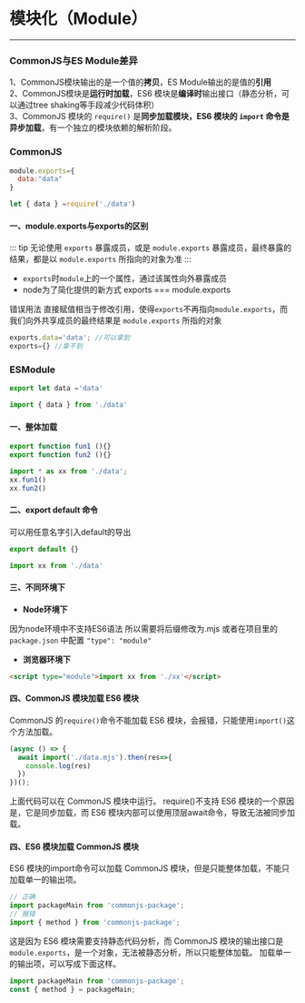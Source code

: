 # 模块化（Module）
---
### CommonJS与ES Module差异

1、CommonJS模块输出的是一个值的**拷贝**，ES Module输出的是值的**引用** <br/>
2、CommonJS模块是**运行时加载**，ES6 模块是**编译时**输出接口（静态分析，可以通过tree shaking等手段减少代码体积）<br/>
3、CommonJS 模块的 `require()` 是**同步加载模块，**ES6 模块的 `import` 命令是**异步加载**，有一个独立的模块依赖的解析阶段。

### CommonJS

```javascript
module.exports={
  data:"data"
}
```

```javascript
let { data } =require('./data')  
```

#### 一、module.exports与exports的区别

::: tip
无论使用 `exports` 暴露成员，或是 `module.exports` 暴露成员，最终暴露的结果，都是以 `module.exports` 所指向的对象为准
:::



- `exports`时`module`上的一个属性，通过该属性向外暴露成员
- node为了简化提供的新方式 exports === module.exports

错误用法 
直接赋值相当于修改引用，使得`exports`不再指向`module.exports`，而我们向外共享成员的最终结果是 `module.exports` 所指的对象

```javascript
exports.data='data'; //可以拿到 
exports={} //拿不到
```

###  ESModule

```javascript
export let data ='data'
```

```javascript
import { data } from './data'
```

#### 一、整体加载

```javascript
export function fun1 (){}
export function fun2 (){}
```

```javascript
import * as xx from './data';
xx.fun1()
xx.fun2()
```

#### 二、export default 命令 

可以用任意名字引入default的导出

```javascript
export default {} 
```

```javascript
import xx from './data'
```

#### 三、不同环境下

- **Node环境下**

因为node环境中不支持ES6语法 所以需要将后缀修改为.mjs
或者在项目里的`package.json` 中配置 `"type": "module"`

- **浏览器环境下**

```html
<script type="module">import xx from './xx'</script>
```

#### 四、CommonJS 模块加载 ES6 模块

CommonJS 的`require()`命令不能加载 ES6 模块，会报错，只能使用`import()`这个方法加载。

```javascript
(async () => {
  await import('./data.mjs').then(res=>{
    console.log(res)  
  })
})();
```

上面代码可以在 CommonJS 模块中运行。
require()不支持 ES6 模块的一个原因是，它是同步加载，而 ES6 模块内部可以使用顶层await命令，导致无法被同步加载。

#### 四、ES6 模块加载 CommonJS 模块

ES6 模块的import命令可以加载 CommonJS 模块，但是只能整体加载，不能只加载单一的输出项。

```javascript
// 正确
import packageMain from 'commonjs-package';
// 报错
import { method } from 'commonjs-package';
```

这是因为 ES6 模块需要支持静态代码分析，而 CommonJS 模块的输出接口是`module.exports`，是一个对象，无法被静态分析，所以只能整体加载。
加载单一的输出项，可以写成下面这样。

```javascript
import packageMain from 'commonjs-package';
const { method } = packageMain;
```

